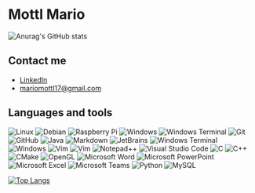 # Mottl Mario 
![Anurag's GitHub stats](https://github-readme-stats.vercel.app/api?username=MarioMottl&show_icons=true)

## Contact me
* [LinkedIn](https://www.linkedin.com/in/mario-mottl-533074231/)
* mariomottl17@gmail.com
## Languages and tools

![Linux](https://img.shields.io/badge/-Linux-FCC624?style=flat-square&logo=linux&logoColor=black) ![Debian](https://img.shields.io/badge/-Debian-A81D33?style=flat-square&logo=debian&logoColor=white) ![Raspberry Pi](https://img.shields.io/badge/-Raspberry_Pi-A22846?style=flat-square&logo=raspberry-pi&logoColor=white) ![Windows](https://img.shields.io/badge/-Windows-0078D6?style=flat-square&logo=windows&logoColor=white) ![Windows Terminal](https://img.shields.io/badge/-Windows_Terminal-4D4D4D?style=flat-square&logo=windows-terminal&logoColor=white)
![Git](https://img.shields.io/badge/-Git-F05032?style=flat-square&logo=git&logoColor=white) ![GitHub](https://img.shields.io/badge/-GitHub-181717?style=flat-square&logo=github&logoColor=white)
![Java](https://img.shields.io/badge/-Java-007396?style=flat-square&logo=java&logoColor=white)
![Markdown](https://img.shields.io/badge/-Markdown-000000?style=flat-square&logo=markdown&logoColor=white)
![JetBrains](https://img.shields.io/badge/-JetBrains-000000?style=flat-square&logo=jetbrains&logoColor=white)
![Windows Terminal](https://img.shields.io/badge/-Windows_Terminal-4D4D4D?style=flat-square&logo=windows-terminal&logoColor=white)
![Windows](https://img.shields.io/badge/-Windows-0078D6?style=flat-square&logo=windows&logoColor=white)
![Vim](https://img.shields.io/badge/-Vim-019733?style=flat-square&logo=vim&logoColor=white)
![Vim](https://img.shields.io/badge/-Vim-019733?style=flat-square&logo=vim&logoColor=white) ![Notepad++](https://img.shields.io/badge/-Notepad++-90E59A?style=flat-square&logo=notepad%2B%2B&logoColor=black) ![Visual Studio Code](https://img.shields.io/badge/-Visual_Studio_Code-007ACC?style=flat-square&logo=visual-studio-code&logoColor=white) 
![C](https://img.shields.io/badge/-C-A8B9CC?style=flat-square&logo=c&logoColor=black) ![C++](https://img.shields.io/badge/-C++-00599C?style=flat-square&logo=c%2B%2B&logoColor=white) ![CMake](https://img.shields.io/badge/-CMake-064F8C?style=flat-square&logo=cmake&logoColor=white) ![OpenGL](https://img.shields.io/badge/-OpenGL-5586A4?style=flat-square&logo=opengl&logoColor=white)
![Microsoft Word](https://img.shields.io/badge/-Word-2B579A?style=flat-square&logo=microsoft-word&logoColor=white)
![Microsoft PowerPoint](https://img.shields.io/badge/-PowerPoint-B7472A?style=flat-square&logo=microsoft-powerpoint&logoColor=white)
![Microsoft Excel](https://img.shields.io/badge/-Excel-217346?style=flat-square&logo=microsoft-excel&logoColor=white) ![Microsoft Teams](https://img.shields.io/badge/-Teams-6264A7?style=flat-square&logo=microsoft-teams&logoColor=white) ![Python](https://img.shields.io/badge/-Python-3776AB?style=flat-square&logo=python&logoColor=white)
![MySQL](https://img.shields.io/badge/-MySQL-4479A1?style=flat-square&logo=mysql&logoColor=white)

[![Top Langs](https://github-readme-stats.vercel.app/api/top-langs/?username=MarioMottl)](https://github.com/anuraghazra/github-readme-stats)
